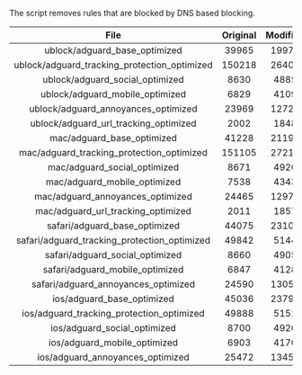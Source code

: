 The script removes rules that are blocked by DNS based blocking.


| File | Original | Modified |
|:----:|:-----:|:-----:|
| ublock/adguard_base_optimized | 39965 | 19974 |
| ublock/adguard_tracking_protection_optimized | 150218 | 26406 |
| ublock/adguard_social_optimized | 8630 | 4885 |
| ublock/adguard_mobile_optimized | 6829 | 4109 |
| ublock/adguard_annoyances_optimized | 23969 | 12727 |
| ublock/adguard_url_tracking_optimized | 2002 | 1848 |
| mac/adguard_base_optimized | 41228 | 21195 |
| mac/adguard_tracking_protection_optimized | 151105 | 27210 |
| mac/adguard_social_optimized | 8671 | 4920 |
| mac/adguard_mobile_optimized | 7538 | 4343 |
| mac/adguard_annoyances_optimized | 24465 | 12979 |
| mac/adguard_url_tracking_optimized | 2011 | 1857 |
| safari/adguard_base_optimized | 44075 | 23109 |
| safari/adguard_tracking_protection_optimized | 49842 | 5144 |
| safari/adguard_social_optimized | 8660 | 4905 |
| safari/adguard_mobile_optimized | 6847 | 4128 |
| safari/adguard_annoyances_optimized | 24590 | 13051 |
| ios/adguard_base_optimized | 45036 | 23793 |
| ios/adguard_tracking_protection_optimized | 49888 | 5151 |
| ios/adguard_social_optimized | 8700 | 4926 |
| ios/adguard_mobile_optimized | 6903 | 4170 |
| ios/adguard_annoyances_optimized | 25472 | 13456 |